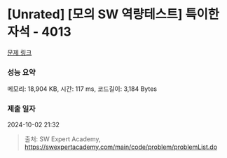 # [Unrated] [모의 SW 역량테스트] 특이한 자석 - 4013 

[문제 링크](https://swexpertacademy.com/main/code/problem/problemDetail.do?contestProbId=AWIeV9sKkcoDFAVH) 

### 성능 요약

메모리: 18,904 KB, 시간: 117 ms, 코드길이: 3,184 Bytes

### 제출 일자

2024-10-02 21:32



> 출처: SW Expert Academy, https://swexpertacademy.com/main/code/problem/problemList.do